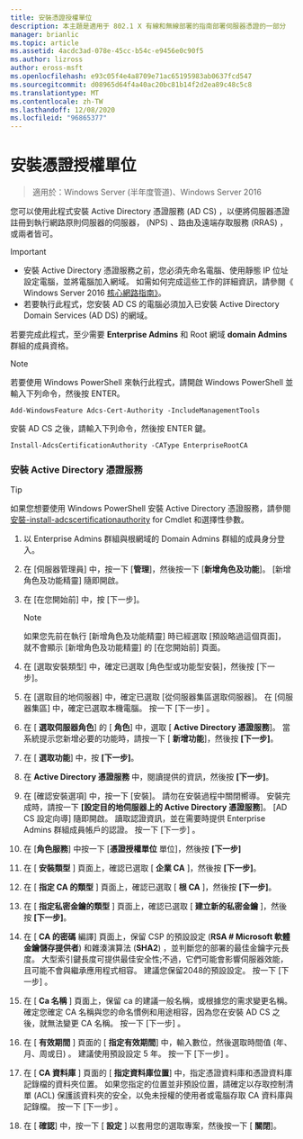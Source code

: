 ```yaml
---
title: 安裝憑證授權單位
description: 本主題是適用于 802.1 X 有線和無線部署的指南部署伺服器憑證的一部分
manager: brianlic
ms.topic: article
ms.assetid: 4acdc3ad-078e-45cc-b54c-e9456e0c90f5
ms.author: lizross
author: eross-msft
ms.openlocfilehash: e93c05f4e4a8709e71ac65195983ab0637fcd547
ms.sourcegitcommit: d08965d64f4a40ac20bc81b14f2d2ea89c48c5c8
ms.translationtype: MT
ms.contentlocale: zh-TW
ms.lasthandoff: 12/08/2020
ms.locfileid: "96865377"
---
```

# <a name="install-the-certification-authority"></a>安裝憑證授權單位

>適用於：Windows Server (半年度管道)、Windows Server 2016

您可以使用此程式安裝 Active Directory 憑證服務 (AD CS) ，以便將伺服器憑證註冊到執行網路原則伺服器的伺服器， (NPS) 、路由及遠端存取服務 (RRAS) ，或兩者皆可。

> [!IMPORTANT]
> -   安裝 Active Directory 憑證服務之前，您必須先命名電腦、使用靜態 IP 位址設定電腦，並將電腦加入網域。 如需如何完成這些工作的詳細資訊，請參閱《 Windows Server 2016 [核心網路指南》](../../core-network-guide.md)。
> -   若要執行此程式，您安裝 AD CS 的電腦必須加入已安裝 Active Directory Domain Services (AD DS) 的網域。

若要完成此程式，至少需要 **Enterprise Admins** 和 Root 網域 **domain Admins** 群組的成員資格。

> [!NOTE]
> 若要使用 Windows PowerShell 來執行此程式，請開啟 Windows PowerShell 並輸入下列命令，然後按 ENTER。
>
> `Add-WindowsFeature Adcs-Cert-Authority -IncludeManagementTools`
>
> 安裝 AD CS 之後，請輸入下列命令，然後按 ENTER 鍵。
>
> `Install-AdcsCertificationAuthority -CAType EnterpriseRootCA`

### <a name="to-install-active-directory-certificate-services"></a>安裝 Active Directory 憑證服務

> [!TIP]
> 如果您想要使用 Windows PowerShell 安裝 Active Directory 憑證服務，請參閱 [安裝-install-adcscertificationauthority](/powershell/module/adcsdeployment/install-adcscertificationauthority) for Cmdlet 和選擇性參數。

1.  以 Enterprise Admins 群組與根網域的 Domain Admins 群組的成員身分登入。

2.  在 [伺服器管理員] 中，按一下 [**管理**]，然後按一下 [**新增角色及功能**]。 [新增角色及功能精靈] 隨即開啟。

3.  在 [在您開始前] 中，按 [下一步]。

    > [!NOTE]
    > 如果您先前在執行 [新增角色及功能精靈] 時已經選取 [預設略過這個頁面]，就不會顯示 [新增角色及功能精靈] 的 [在您開始前] 頁面。

4.  在 [選取安裝類型] 中，確定已選取 [角色型或功能型安裝]，然後按 [下一步]。

5.  在 [選取目的地伺服器] 中，確定已選取 [從伺服器集區選取伺服器]。 在 [伺服器集區] 中，確定已選取本機電腦。 按一下 [下一步] 。

6.  在 [ **選取伺服器角色**] 的 [ **角色**] 中，選取 [ **Active Directory 憑證服務**]。 當系統提示您新增必要的功能時，請按一下 [ **新增功能**]，然後按 **[下一步]**。

7.  在 [ **選取功能**] 中，按 **[下一步]**。

8.  在 **Active Directory 憑證服務** 中，閱讀提供的資訊，然後按 **[下一步]**。

9. 在 [確認安裝選項] 中，按一下 [安裝]。 請勿在安裝過程中關閉嚮導。 安裝完成時，請按一下 **[設定目的地伺服器上的 Active Directory 憑證服務**]。 [AD CS 設定向導] 隨即開啟。 讀取認證資訊，並在需要時提供 Enterprise Admins 群組成員帳戶的認證。 按一下 [下一步] 。

10. 在 [**角色服務**] 中按一下 [**憑證授權單位** 單位]，然後按 **[下一步]**

11. 在 [ **安裝類型** ] 頁面上，確認已選取 [ **企業 CA** ]，然後按 **[下一步]**。

12. 在 [ **指定 CA 的類型** ] 頁面上，確認已選取 [ **根 CA** ]，然後按 **[下一步]**。

13. 在 [ **指定私密金鑰的類型** ] 頁面上，確認已選取 [ **建立新的私密金鑰** ]，然後按 **[下一步]**。

14. 在 [ **CA 的密碼** 編譯] 頁面上，保留 CSP 的預設設定 (**RSA # Microsoft 軟體金鑰儲存提供者**) 和雜湊演算法 (**SHA2**) ，並判斷您的部署的最佳金鑰字元長度。 大型索引鍵長度可提供最佳安全性;不過，它們可能會影響伺服器效能，且可能不會與繼承應用程式相容。 建議您保留2048的預設設定。 按一下 [下一步] 。

15. 在 [ **Ca 名稱** ] 頁面上，保留 ca 的建議一般名稱，或根據您的需求變更名稱。 確定您確定 CA 名稱與您的命名慣例和用途相容，因為您在安裝 AD CS 之後，就無法變更 CA 名稱。 按一下 [下一步] 。

16. 在 [ **有效期間** ] 頁面的 [ **指定有效期間**] 中，輸入數位，然後選取時間值 (年、月、周或日) 。 建議使用預設設定 5 年。 按一下 [下一步] 。

17. 在 [ **CA 資料庫** ] 頁面的 [ **指定資料庫位置**] 中，指定憑證資料庫和憑證資料庫記錄檔的資料夾位置。 如果您指定的位置並非預設位置，請確定以存取控制清單 (ACL) 保護該資料夾的安全，以免未授權的使用者或電腦存取 CA 資料庫與記錄檔。 按一下 [下一步] 。

18. 在 [ **確認**] 中，按一下 [ **設定** ] 以套用您的選取專案，然後按一下 [ **關閉**]。
